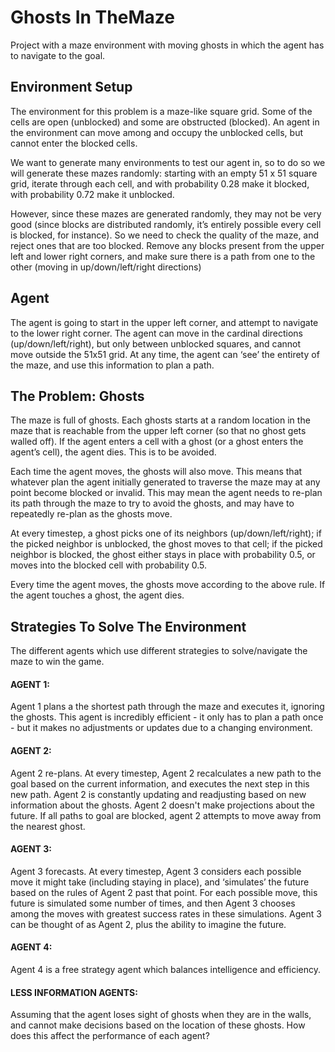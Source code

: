 # Ghosts In TheMaze
Project with a maze environment with moving ghosts in which the agent has to navigate to the goal.

## Environment Setup
The environment for this problem is a maze-like square grid. Some of the cells are open (unblocked) and some are obstructed (blocked). An agent in the environment can move among and occupy the unblocked cells, but cannot enter the blocked cells.

We want to generate many environments to test our agent in, so to do so we will generate these mazes randomly:
starting with an empty 51 x 51 square grid, iterate through each cell, and with probability 0.28 make it blocked, with probability 0.72 make it unblocked.

However, since these mazes are generated randomly, they may not be very good (since blocks are distributed randomly, it’s entirely possible every cell is blocked, for instance). So we need to check the quality of the maze, and reject ones that are too blocked. Remove any blocks present from the upper left and lower right corners, and make sure there is a path from one to the other (moving in up/down/left/right directions)

## Agent
The agent is going to start in the upper left corner, and attempt to navigate to the lower right corner. The agent can move in the cardinal directions (up/down/left/right), but only between unblocked squares, and cannot move outside the 51x51 grid. At any time, the agent can ‘see’ the entirety of the maze, and use this information to plan a path.

## The Problem: Ghosts
The maze is full of ghosts. Each ghosts starts at a random location in the maze that is reachable from the upper left corner (so that no ghost gets walled off). If the agent enters a cell with a ghost (or a ghost enters the agent’s cell), the agent dies. This is to be avoided.

Each time the agent moves, the ghosts will also move. This means that whatever plan the agent initially generated to traverse the maze may at any point become blocked or invalid. This may mean the agent needs to re-plan its path through the maze to try to avoid the ghosts, and may have to repeatedly re-plan as the ghosts move.

At every timestep, a ghost picks one of its neighbors (up/down/left/right); if the picked neighbor is unblocked, the ghost moves to that cell; if the picked neighbor is blocked, the ghost either stays in place with probability 0.5, or moves into the blocked cell with probability 0.5. 

Every time the agent moves, the ghosts move according to the above rule. If the agent touches a ghost, the agent dies.

## Strategies To Solve The Environment
The different agents which use different strategies to solve/navigate the maze to win the game.

#### AGENT 1:
Agent 1 plans a the shortest path through the maze and executes it, ignoring the ghosts. This agent is incredibly efficient - it only has to plan a path once - but it makes no adjustments or updates due to a changing environment.

#### AGENT 2:
Agent 2 re-plans. At every timestep, Agent 2 recalculates a new path to the goal based on the current information, and executes the next step in this new path. Agent 2 is constantly updating and readjusting based on new information about the ghosts. Agent 2 doesn't make projections about the future. If all paths to goal are blocked, agent 2 attempts to move away from the nearest ghost.

#### AGENT 3:
Agent 3 forecasts. At every timestep, Agent 3 considers each possible move it might take (including staying in place), and ‘simulates’ the future based on the rules of Agent 2 past that point. For each possible move, this future is simulated some number of times, and then Agent 3 chooses among the moves with greatest success rates in these simulations. Agent 3 can be thought of as Agent 2, plus the ability to imagine the future.

#### AGENT 4:
Agent 4 is a free strategy agent which balances intelligence and efficiency.

#### LESS INFORMATION AGENTS:
Assuming that the agent loses sight of ghosts when they are in the walls, and cannot make decisions based on the location of these ghosts. How does this affect the performance of each agent?


